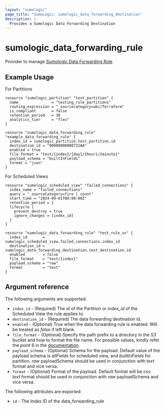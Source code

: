 ```yaml
---
layout: "sumologic"
page_title: "SumoLogic: sumologic_data_forwarding_destination"
description: |-
  Provides a Sumologic Data Forwarding Destination
---
```


# sumologic_data_forwarding_rule
Provider to manage [Sumologic Data Forwarding Rule](https://help.sumologic.com/docs/manage/data-forwarding/amazon-s3-bucket/#forward-datato-s3)

## Example Usage

For Partitions
```hcl
resource "sumologic_partition" "test_partition" {
  name               = "testing_rule_partitions"
  routing_expression = "_sourcecategory=abc/Terraform"
  is_compliant       = false
  retention_period   = 30
  analytics_tier     = "flex"
}

resource "sumologic_data_forwarding_rule" "example_data_forwarding_rule" {
  index_id = sumologic_partition.test_partition.id
  destination_id = "00000000000732AA"
  enabled = true
  file_format = "test/{index}/{day}/{hour}/{minute}"
  payload_schema = "builtInFields"
  format = "json"
}
```
For Scheduled Views
```hcl
resource "sumologic_scheduled_view" "failed_connections" {
  index_name = "failed_connections"
  query = "_sourceCategory=fire | count"
  start_time = "2024-09-01T00:00:00Z"
  retention_period = 1
  lifecycle {
    prevent_destroy = true
    ignore_changes = [index_id]
  }
}

resource "sumologic_data_forwarding_rule" "test_rule_sv" {
  index_id       = sumologic_scheduled_view.failed_connections.index_id
  destination_id = sumologic_data_forwarding_destination.test_destination.id
  enabled        = false
  file_format    = "test/{index}"
  payload_schema = "raw"
  format         = "text"
}
```
## Argument reference

The following arguments are supported:

- `index_id` - (Required) The *id* of the Partition or *index_id* of the Scheduled View the rule applies to.
- `destination_id` - (Required) The data forwarding destination id.
- `enabled` - (Optional) True when the data forwarding rule is enabled. Will be treated as _false_ if left blank.
- `file_format` - (Optional) Specify the path prefix to a directory in the S3 bucket and how to format the file name. For possible values, kindly refer the point 6 in the [documentation](https://help.sumologic.com/docs/manage/data-forwarding/amazon-s3-bucket/#forward-datato-s3).
- `payload_schema` - (Optional) Schema for the payload. Default value of the payload schema is _allFields_ for scheduled view, and _builtInFields_ for partition.
  _raw_ payloadSchema should be used in conjunction with _text_ format and vice versa.
- `format` - (Optional) Format of the payload. Default format will be _csv_. 
  _text_ format should be used in conjunction with _raw_ payloadSchema and vice versa.

The following attributes are exported:

- `id` - The Index ID of the data_forwarding_rule